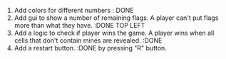 

1. Add colors for different numbers : DONE
2. Add gui to show a number of remaining flags. A player can't put flags more than what they have. :DONE TOP LEFT
3. Add a logic to check if player wins the game. A player wins when all cells that don't contain mines are revealed. :DONE
4. Add a restart button. :DONE by pressing "R" button.